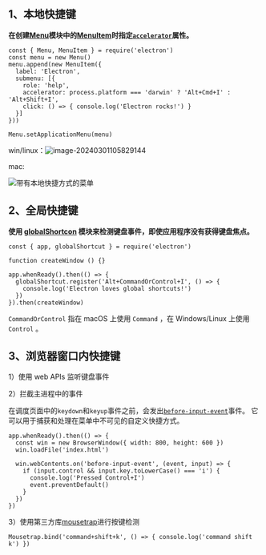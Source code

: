 ## 1、本地快捷键

**在创建[Menu](https://www.electronjs.org/zh/docs/latest/api/menu-item)模块中的[MenuItem](https://www.electronjs.org/zh/docs/latest/api/menu)时指定[`accelerator`](https://www.electronjs.org/zh/docs/latest/api/accelerator)属性。**

```
const { Menu, MenuItem } = require('electron')
const menu = new Menu()
menu.append(new MenuItem({
  label: 'Electron',
  submenu: [{
    role: 'help',
    accelerator: process.platform === 'darwin' ? 'Alt+Cmd+I' : 'Alt+Shift+I',
    click: () => { console.log('Electron rocks!') }
  }]
}))

Menu.setApplicationMenu(menu)
```

win/linux：![image-20240301105829144](C:\Users\0934llj\AppData\Roaming\Typora\typora-user-images\image-20240301105829144.png)

mac:

![带有本地快捷方式的菜单](https://www.electronjs.org/zh/assets/images/local-shortcut-8b12a2dc6ca723fd8646389f801dc1ba.png)

## 2、全局快捷键

**使用 [globalShortcon](https://www.electronjs.org/zh/docs/latest/api/global-shortcut) 模块来检测键盘事件，即使应用程序没有获得键盘焦点。**

```
const { app, globalShortcut } = require('electron')

function createWindow () {}

app.whenReady().then(() => {
  globalShortcut.register('Alt+CommandOrControl+I', () => {
    console.log('Electron loves global shortcuts!')
  })
}).then(createWindow)
```

 `CommandOrControl` 指在 macOS 上使用 `Command` ，在 Windows/Linux 上使用 `Control` 。

## 3、浏览器窗口内快捷键

1）使用 web APIs 监听键盘事件

2）拦截主进程中的事件

​		在调度页面中的`keydown`和`keyup`事件之前，会发出[`before-input-event`](https://www.electronjs.org/zh/docs/latest/api/web-contents#event-before-input-event)事件。 它可以用于捕获和处理在菜单中不可见的自定义快捷方式。

```
app.whenReady().then(() => {
  const win = new BrowserWindow({ width: 800, height: 600 })
  win.loadFile('index.html')

  win.webContents.on('before-input-event', (event, input) => {
    if (input.control && input.key.toLowerCase() === 'i') {
      console.log('Pressed Control+I')
      event.preventDefault()
    }
  })
})
```

3）使用第三方库[mousetrap](https://github.com/ccampbell/mousetrap)进行按键检测

`Mousetrap.bind('command+shift+k', () => { console.log('command shift k') })`